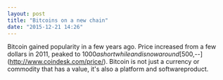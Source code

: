 ```yaml
---
layout: post
title: "Bitcoins on a new chain"
date: "2015-12-21 14:26"
---
```

Bitcoin gained popularity in a few years ago. Price increased from a few dollars in 2011, peaked to $1000 a short while and is now around [$500,--](http://www.coindesk.com/price/). Bitcoin is not just a currency or commodity that has a value, it's also a platform and softwareproduct. 
